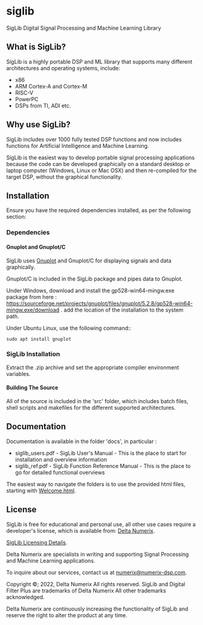 # siglib
SigLib Digital Signal Processing and Machine Learning Library

## What is SigLib?

SigLib is a highly portable DSP and ML library that supports many different architectures and
operating systems, include:

* x86
* ARM Cortex-A and Cortex-M
* RISC-V
* PowerPC
* DSPs from TI, ADI etc.

## Why use SigLib?

SigLib includes over 1000 fully tested DSP functions and now includes functions for Artificial
Intelligence and Machine Learning.

SigLib is the easiest way to develop portable signal processing applications because the code can be
developed graphically on a standard desktop or laptop computer (Windows, Linux or Mac OSX) and then
re-compiled for the target DSP, without the graphical functionality.

## Installation

Ensure you have the required dependencies installed, as per the following section:

### Dependencies

#### Gnuplot and Gnuplot/C

SigLib uses [Gnuplot](http://gnuplot.info/) and Gnuplot/C for displaying signals and data graphically.

Gnuplot/C is included in the SigLib package and pipes data to Gnuplot.

Under Windows, download and install the gp528-win64-mingw.exe package
from here :
https://sourceforge.net/projects/gnuplot/files/gnuplot/5.2.8/gp528-win64-mingw.exe/download .
add the location of the installation to the system path.

Under Ubuntu Linux, use the following command::

    sudo apt install gnuplot

### SigLib Installation

Extract the .zip archive and set the appropriate compiler environment variables.

#### Building The Source

All of the source is included in the 'src' folder, which includes batch files, shell scripts and makefiles
for the different supported architectures.

## Documentation

Documentation is available in the folder 'docs', in particular :

* siglib_users.pdf  - SigLib User's Manual - This is the place to start for installation and overview
information
* siglib_ref.pdf    - SigLib Function Reference Manual - This is the place to go for detailed functional
overviews

The easiest way to navigate the folders is to use the provided html files, starting with [Welcome.html](./welcome.html).

## License

SigLib is free for educational and personal use, all other use cases require a developer's license,
which is available from: [Delta Numerix](https://numerix-dsp.com).

[SigLib Licensing Details](./license.html).

Delta Numerix are specialists in writing and supporting Signal Processing and Machine Learning
applications.

To inquire about our services, contact us at numerix@numerix-dsp.com.

Copyright ©; 2022, Delta Numerix All rights reserved.
SigLib and Digital Filter Plus are trademarks of Delta Numerix All
other trademarks acknowledged.

Delta Numerix are continuously increasing the functionality of SigLib
and reserve the right to alter the product at any time.
